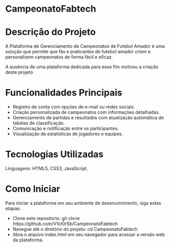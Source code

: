 # CampeonatoFabtech

# Descrição do Projeto
<p></p>A Plataforma de Gerenciamento de Campeonatos de Futebol Amador é uma solução que permite que fãs e praticantes de futebol amador criem e personalizem campeonatos de forma fácil e eficaz.</p>
<p>A ausência de uma plataforma dedicada para esse fim motivou a criação deste projeto</p>

# Funcionalidades Principais

<ul>
  <li>Registro de conta com opções de e-mail ou redes sociais.</li>
  <li>Criação personalizada de campeonatos com informações detalhadas.</li>
  <li>Gerenciamento de partidas e resultados com atualização automática de tabelas de classificação.</li>
  <li>Comunicação e notificação entre os participantes.</li>
  <li>Visualização de estatísticas de jogadores e equipes.</li>
</ul>

# Tecnologias Utilizadas

Linguagens: HTML5, CSS3, JavaScript.

# Como Iniciar
Para iniciar a plataforma em seu ambiente de desenvolvimento, siga estas etapas:

<ul>
  <li>Clone este repositório: git clone https://github.com/V1ct0rSb/CampeonatoFabtech</li>
   <li>Navegue até o diretório do projeto: cd CampeonatoFabtech</li>
   <li>Abra o arquivo index.html em seu navegador para acessar a versão web da plataforma.</li>
</ul>
